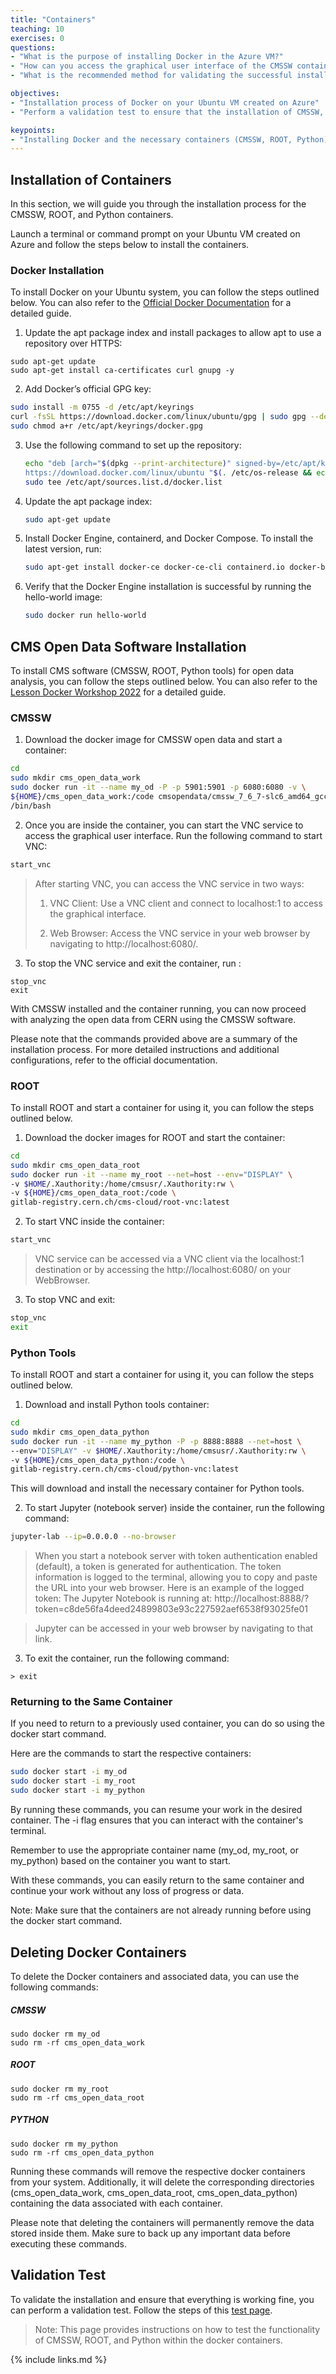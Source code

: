 ```yaml
---
title: "Containers"
teaching: 10
exercises: 0
questions:
- "What is the purpose of installing Docker in the Azure VM?"
- "How can you access the graphical user interface of the CMSSW container?"
- "What is the recommended method for validating the successful installation of CMSSW, ROOT, and Python containers?"

objectives:
- "Installation process of Docker on your Ubuntu VM created on Azure"
- "Perform a validation test to ensure that the installation of CMSSW, ROOT, and Python containers is successful."

keypoints:
- "Installing Docker and the necessary containers (CMSSW, ROOT, Python) enables you to easily set up and utilize a containerized environment for efficient data analysis and exploration in the Azure VM."
---
```


## Installation of Containers
In this section, we will guide you through the installation process for the CMSSW, ROOT, and Python containers.

Launch a terminal or command prompt on your Ubuntu VM created on Azure and follow the steps below to install the containers.


### Docker Installation

To install Docker on your Ubuntu system, you can follow the steps outlined below. You can also refer to the [Official Docker Documentation](https://docs.docker.com/engine/install/ubuntu/#set-up-the-repository) for a detailed guide.

1. Update the apt package index and install packages to allow apt to use a repository over HTTPS:

```
sudo apt-get update
sudo apt-get install ca-certificates curl gnupg -y
```

2. Add Docker’s official GPG key:

```bash
sudo install -m 0755 -d /etc/apt/keyrings
curl -fsSL https://download.docker.com/linux/ubuntu/gpg | sudo gpg --dearmor -o /etc/apt/keyrings/docker.gpg
sudo chmod a+r /etc/apt/keyrings/docker.gpg
```

3. Use the following command to set up the repository:

    ```bash
    echo "deb [arch="$(dpkg --print-architecture)" signed-by=/etc/apt/keyrings/docker.gpg] \
    https://download.docker.com/linux/ubuntu "$(. /etc/os-release && echo "$VERSION_CODENAME")" stable" | \
    sudo tee /etc/apt/sources.list.d/docker.list
    ```

4. Update the apt package index:

    ```bash
    sudo apt-get update
    ```

5. Install Docker Engine, containerd, and Docker Compose. To install the latest version, run:

    ```bash
    sudo apt-get install docker-ce docker-ce-cli containerd.io docker-buildx-plugin docker-compose-plugin -y
    ```

6. Verify that the Docker Engine installation is successful by running the hello-world image:

    ```bash
    sudo docker run hello-world
    ```

## CMS Open Data Software Installation

To install CMS software (CMSSW, ROOT, Python tools) for open data analysis, you can follow the steps outlined below. You can also refer to the [Lesson Docker Workshop 2022](https://cms-opendata-workshop.github.io/workshop2022-lesson-docker/03-docker-for-cms-opendata/index.html) for a detailed guide.

### CMSSW

1. Download the docker image for CMSSW open data and start a container:

```bash
cd
sudo mkdir cms_open_data_work
sudo docker run -it --name my_od -P -p 5901:5901 -p 6080:6080 -v \
${HOME}/cms_open_data_work:/code cmsopendata/cmssw_7_6_7-slc6_amd64_gcc493 \
/bin/bash
```
2. Once you are inside the container, you can start the VNC service to access the graphical user interface. Run the following command to start VNC:

```bash
start_vnc
```

> After starting VNC, you can access the VNC service in two ways:
> 
> 1. VNC Client: Use a VNC client and connect to localhost:1 to access the graphical interface.
> 
> 2. Web Browser: Access the VNC service in your web browser by navigating to http://localhost:6080/.

3. To stop the VNC service and exit the container, run :

```
stop_vnc
exit
```

With CMSSW installed and the container running, you can now proceed with analyzing the open data from CERN using the CMSSW software.

Please note that the commands provided above are a summary of the installation process. For more detailed instructions and additional configurations, refer to the official documentation.


### ROOT 

To install ROOT and start a container for using it, you can follow the steps outlined below.

1. Download the docker images for ROOT and start the container:

```bash
cd
sudo mkdir cms_open_data_root
sudo docker run -it --name my_root --net=host --env="DISPLAY" \
-v $HOME/.Xauthority:/home/cmsusr/.Xauthority:rw \
-v ${HOME}/cms_open_data_root:/code \
gitlab-registry.cern.ch/cms-cloud/root-vnc:latest
```

2. To start VNC inside the container:
```bash
start_vnc
```
> VNC service can be accessed via a VNC client via the localhost:1 destination or by accessing the http://localhost:6080/ on your WebBrowser.

3. To stop VNC and exit:

```bash
stop_vnc
exit
```

### Python Tools 

To install ROOT and start a container for using it, you can follow the steps outlined below.

1. Download and install Python tools container:
```bash 
cd
sudo mkdir cms_open_data_python
sudo docker run -it --name my_python -P -p 8888:8888 --net=host \
--env="DISPLAY" -v $HOME/.Xauthority:/home/cmsusr/.Xauthority:rw \
-v ${HOME}/cms_open_data_python:/code \
gitlab-registry.cern.ch/cms-cloud/python-vnc:latest
```

This will download and install the necessary container for Python tools.

2. To start Jupyter (notebook server) inside the container, run the following command:

```bash
jupyter-lab --ip=0.0.0.0 --no-browser
```

> When you start a notebook server with token authentication enabled (default), a token is generated for authentication. 
> The token information is logged to the terminal, allowing you to copy and paste the URL into your web browser. 
> Here is an example of the logged token:
> The Jupyter Notebook is running at: http://localhost:8888/?token=c8de56fa4deed24899803e93c227592aef6538f93025fe01

> Jupyter can be accessed in your web browser by navigating to that link.

3. To exit the container, run the following command:

```
> exit
```
### Returning to the Same Container

If you need to return to a previously used container, you can do so using the docker start command. 

Here are the commands to start the respective containers:

```bash
sudo docker start -i my_od
sudo docker start -i my_root
sudo docker start -i my_python
```

By running these commands, you can resume your work in the desired container. The -i flag ensures that you can interact with the container's terminal.

Remember to use the appropriate container name (my_od, my_root, or my_python) based on the container you want to start.

With these commands, you can easily return to the same container and continue your work without any loss of progress or data.

Note: Make sure that the containers are not already running before using the docker start command.


## Deleting Docker Containers

To delete the Docker containers and associated data, you can use the following commands:

##### CMSSW
```
sudo docker rm my_od
sudo rm -rf cms_open_data_work
```
##### ROOT
```
sudo docker rm my_root
sudo rm -rf cms_open_data_root
```
##### PYTHON
```
sudo docker rm my_python
sudo rm -rf cms_open_data_python
```

Running these commands will remove the respective docker containers from your system. Additionally, it will delete the corresponding directories (cms_open_data_work, cms_open_data_root, cms_open_data_python) containing the data associated with each container.

Please note that deleting the containers will permanently remove the data stored inside them. Make sure to back up any important data before executing these commands.

## Validation Test
To validate the installation and ensure that everything is working fine, you can perform a validation test. Follow the steps of this [test page](https://cms-opendata-workshop.github.io/workshop2022-lesson-docker/04-validation/index.html).

  > Note: This page provides instructions on how to test the functionality of CMSSW, ROOT, and Python within the docker containers.

   

{% include links.md %}
